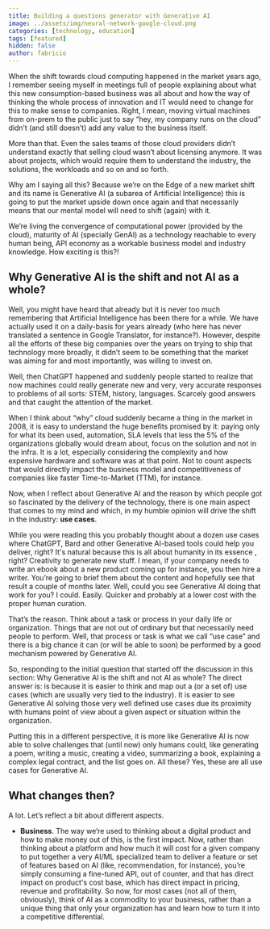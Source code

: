 ```yaml
---
title: Building a questions generator with Generative AI
image: ../assets/img/neural-network-google-cloud.png
categories: [technology, education]
tags: [featured]
hidden: false
author: fabricio
---
```


When the shift towards cloud computing happened in the market years ago, I remember seeing  myself in meetings full of people explaining about what this new consumption-based business was all about and how the way of thinking the whole process of innovation and IT would need to change for this to make sense to companies. Right, I mean, moving virtual machines from on-prem to the public just to say “hey, my company runs on the cloud” didn’t (and still doesn’t) add any value to the business itself.

More than that. Even the sales teams of those cloud providers didn’t understand exactly that selling cloud wasn’t about licensing anymore. It was about projects, which would require them to understand the industry, the solutions, the workloads and so on and so forth.

Why am I saying all this? Because we’re on the Edge of a new market shift and its name is Generative AI (a subarea of Artificial Intelligence) this is going to put the market upside down once again and that necessarily means that our mental model will need to shift (again) with it.

We’re living the convergence of computational power (provided by the cloud), maturity of AI (specially GenAI) as a technology reachable to every human being, API economy as a workable business model and industry knowledge. How exciting is this?!

## Why Generative AI is the shift and not AI as a whole?

Well, you might have heard that already but it is never too much remembering that Artificial Intelligence has been there for a while. We have actually used it on a daily-basis for years already (who here has never translated a sentence in Google Translator, for instance?). However, despite all the efforts of these big companies over the years on trying to ship that technology more broadly, it didn’t seem to be something that the market was aiming for and most importantly, was willing to invest on.

Well, then ChatGPT happened and suddenly people started to realize that now machines could really generate new and very, very accurate responses to problems of all sorts: STEM, history, languages. Scarcely good answers and that caught the attention of the market.

When I think about “why” cloud suddenly became a thing in the market in 2008, it is easy to understand the huge benefits promised by it: paying only for what its been used, automation, SLA levels that less the 5% of the organizations globally would dream about, focus on the solution and not in the infra. It is a lot, especially considering the complexity and how expensive hardware and software was at that point. Not to count aspects that would directly impact the business model and competitiveness of companies like faster Time-to-Market (TTM), for instance.

Now, when I reflect about Generative AI and the reason by which people got so fascinated by the delivery of the technology, there is one main aspect that comes to my mind and which, in my humble opinion will drive the shift in the industry: **use cases**.

While you were reading this you probably thought about a dozen use cases where ChatGPT, Bard and other Generative AI-based tools could help you deliver, right? It's natural because this is all about humanity in its essence , right? Creativity to generate new stuff. I mean, if your company needs to write an ebook about a new product coming up for instance, you then hire a writer. You’re going to brief them about the content and hopefully see that result a couple of months later. Well, could you see Generative AI doing that work for you? I could. Easily. Quicker and probably at a lower cost with the proper human curation.

That’s the reason. Think about a task or process in your daily life or organization. Things that are not out of ordinary but that necessarily need people to perform. Well, that process or task is what we call “use case” and there is a big chance it can (or will be able to soon) be performed by a good mechanism powered by Generative AI.

So, responding to the initial question that started off the discussion in this section: Why Generative AI is the shift and not AI as whole? The direct answer is: is because it is easier to think and map out a (or a set of) use cases (which are usually very tied to the industry). It is easier to see Generative AI solving those very well defined use cases due its proximity with humans point of view about a given aspect or situation within the organization.

Putting this in a different perspective, it is more like Generative AI is now able to solve challenges that (until now) only humans could, like generating a poem, writing a music, creating a video, summarizing a book, explaining a complex legal contract, and the list goes on. All these? Yes, these are all use cases for Generative AI.

## What changes then?

A lot. Let’s reflect a bit about different aspects.

* **Business**. The way we’re used to thinking about a digital product and how to make money out of this, is the first impact. Now, rather than thinking about a platform and how much it will cost for a given company to put together a very AI/ML specialized team to deliver a feature or set of features based on AI (like, recommendation, for instance), you’re simply consuming a fine-tuned API, out of counter, and that has direct impact on product's cost base, which has direct impact in pricing, revenue and profitability. So now, for most cases (not all of them, obviously), think of AI as a commodity to your business, rather than a unique thing that only your organization has and learn how to turn it into a competitive differential.